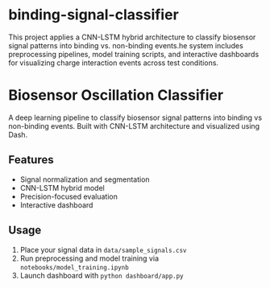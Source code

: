 # binding-signal-classifier
This project applies a CNN-LSTM hybrid architecture to classify biosensor signal patterns into binding vs. non-binding events.he system includes preprocessing pipelines, model training scripts, and interactive dashboards for visualizing charge interaction events across test conditions.

# Biosensor Oscillation Classifier

A deep learning pipeline to classify biosensor signal patterns into binding vs non-binding events. Built with CNN-LSTM architecture and visualized using Dash.

## Features
- Signal normalization and segmentation
- CNN-LSTM hybrid model
- Precision-focused evaluation
- Interactive dashboard

## Usage
1. Place your signal data in `data/sample_signals.csv`
2. Run preprocessing and model training via `notebooks/model_training.ipynb`
3. Launch dashboard with `python dashboard/app.py`
